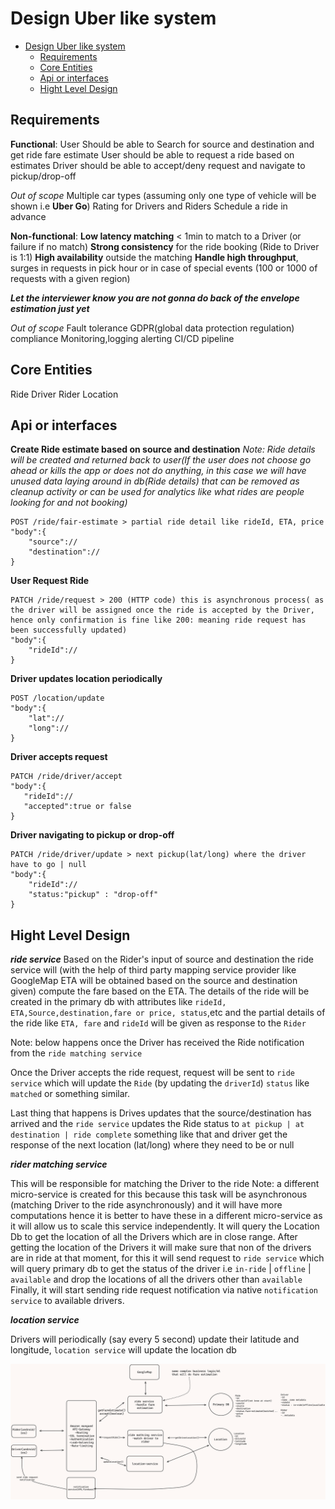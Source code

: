 # Design Uber like system
- [Design Uber like system](#design-uber-like-system)
  - [Requirements](#requirements)
  - [Core Entities](#core-entities)
  - [Api or interfaces](#api-or-interfaces)
  - [Hight Level Design](#hight-level-design)


## Requirements

**Functional**:
User Should be able to Search for source and destination and get ride fare estimate
User should be able to request a ride based on estimates
Driver should be able to accept/deny request and navigate to pickup/drop-off

*Out of scope* 
Multiple car types (assuming only one type of vehicle will be shown i.e **Uber Go**)
Rating for Drivers and Riders
Schedule a ride in advance

**Non-functional**:
**Low latency matching** < 1min to match to a Driver (or failure if no match)
**Strong consistency** for the ride booking (Ride to Driver is 1:1) 
**High availability** outside the matching
**Handle high throughput**, surges in requests in pick hour or in case of special events (100 or 1000 of requests with a given region)

***Let the interviewer know you are not gonna do back of the envelope estimation just yet***

*Out of scope*
Fault tolerance
GDPR(global data protection regulation)  compliance 
Monitoring,logging alerting
CI/CD pipeline


## Core Entities

Ride
Driver
Rider
Location


## Api or interfaces

**Create Ride estimate based on source and destination**
*Note: Ride details will be created and returned back to user(If the user does not choose go ahead or kills the app or does not do anything, in this case we will have unused data laying around in db(Ride details) that can be removed as cleanup activity or can be used for analytics like what rides are people looking for and not booking)*

```
POST /ride/fair-estimate > partial ride detail like rideId, ETA, price
"body":{
    "source"://
    "destination"://
}
```

**User Request Ride**
```
PATCH /ride/request > 200 (HTTP code) this is asynchronous process( as the driver will be assigned once the ride is accepted by the Driver, hence only confirmation is fine like 200: meaning ride request has been successfully updated)
"body":{
    "rideId"://
}
```

**Driver updates location periodically**

```
POST /location/update
"body":{
    "lat"://
    "long"://
}
```
**Driver accepts request**
```
PATCH /ride/driver/accept 
"body":{
   "rideId"://  
   "accepted":true or false
}
```
**Driver navigating to pickup or drop-off**

```
PATCH /ride/driver/update > next pickup(lat/long) where the driver have to go | null
"body":{
    "rideId"://
    "status:"pickup" : "drop-off"
}
```

## Hight Level Design

***ride service***
Based on the Rider's input of source and destination the ride service will (with the help of third party mapping service provider like GoogleMap ETA will be obtained based on the source and destination given) compute the fare based on the ETA.
The details of the ride will be created in the primary db with attributes like `rideId, ETA,Source,destination,fare or price, status`,etc and the partial details of the ride like `ETA, fare` and `rideId` will be given as response to the `Rider`

Note: below happens once the Driver has received the Ride notification from the `ride matching service`

Once the Driver accepts the ride request, request will be sent to `ride service` which will update the `Ride` (by updating the `driverId`) `status` like `matched` or something similar.

Last thing that happens is Drives updates that the source/destination has arrived and the `ride service` updates the Ride status to `at pickup | at destination | ride complete` something like that and driver get the response of the next location (lat/long) where they need to be or null

***rider matching service***

This will be responsible for matching the Driver to the ride 
Note: a different micro-service is created for this because this task will be asynchronous (matching Driver to the ride asynchronously) and it will have more computations hence it is better to have these in a different micro-service as it will allow us to scale this service independently.
It will query the Location Db to get the location of all the Drivers which are in close range.
After getting the location of the Drivers it will make sure that non of the drivers are in ride at that moment, for this it will send request to `ride service` which will query primary db to get the status of the driver i.e `in-ride` | `offline` | `available` and drop the locations of all the drivers other than `available`
Finally, it will start sending ride request notification via native `notification service` to available drivers.


***location service***

Drivers will periodically (say every 5 second) update their latitude and longitude, `location service` will update the location db

![HighLevel](image.png)


